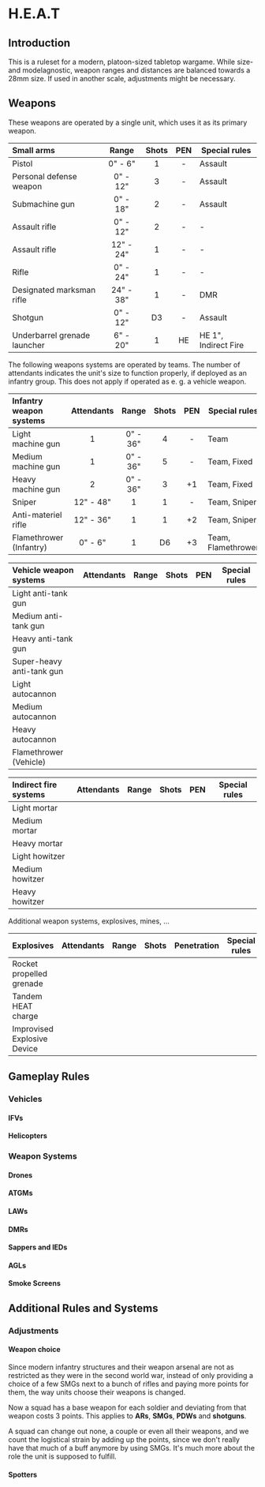 # H.E.A.T

## Introduction

This is a ruleset for a modern, platoon-sized tabletop wargame. While size- and
modelagnostic, weapon ranges and distances are balanced towards a 28mm size. If
used in another scale, adjustments might be necessary.

## Weapons

These weapons are operated by a single unit, which uses it as its primary weapon.

| Small arms | Range | Shots | PEN | Special rules |
| :---- | :----: | :----: | :----: | ---- |
| Pistol | 0" - 6" | 1 | - | Assault |
| Personal defense weapon | 0" - 12" | 3 | - | Assault |
| Submachine gun | 0" - 18" | 2 | - | Assault |
| Assault rifle | 0" - 12" | 2 | - | - |
| Assault rifle | 12" - 24" | 1 | - | - |
| Rifle | 0" - 24" | 1 | - | - |
| Designated marksman rifle | 24" - 38" | 1 | - | DMR |
| Shotgun | 0" - 12" | D3 | - | Assault |
| Underbarrel grenade launcher | 6" - 20" | 1 | HE | HE 1", Indirect Fire |

The following weapons systems are operated by teams. The number of attendants
indicates the unit's size to function properly, if deployed as an infantry group.
This does not apply if operated as e. g. a vehicle weapon.

| Infantry weapon systems | Attendants | Range | Shots | PEN | Special rules |
| :---- | :----: | :----: | :----: | :----: | ---- |
| Light machine gun | 1 | 0" - 36" | 4 | - | Team |
| Medium machine gun | 1 | 0" - 36" | 5 | - | Team, Fixed |
| Heavy machine gun | 2 | 0" - 36" | 3 | +1 | Team, Fixed |
| Sniper | 12" - 48" | 1 | 1 | - | Team, Sniper|
| Anti-materiel rifle | 12" - 36" | 1 | 1 | +2 | Team, Sniper |
| Flamethrower (Infantry) | 0" - 6" | 1 | D6 | +3 | Team, Flamethrower |

| Vehicle weapon systems | Attendants | Range | Shots | PEN | Special rules |
| :---- | :----: | :----: | :----: | :----: | ---- |
| Light anti-tank gun ||||||
| Medium anti-tank gun ||||||
| Heavy anti-tank gun ||||||
| Super-heavy anti-tank gun ||||||
| Light autocannon ||||||
| Medium autocannon ||||||
| Heavy autocannon ||||||
| Flamethrower (Vehicle) ||||||

| Indirect fire systems | Attendants | Range | Shots | PEN | Special rules |
| :---- | :----: | :----: | :----: | :----: | ---- |
| Light mortar ||||||
| Medium mortar ||||||
| Heavy mortar ||||||
| Light howitzer ||||||
| Medium howitzer ||||||
| Heavy howitzer ||||||

Additional weapon systems, explosives, mines, ...

| Explosives | Attendants | Range | Shots | Penetration | Special rules |
| :---- | :----: | :----: | :----: | :----: | ---- |
| Rocket propelled grenade ||||||
| Tandem HEAT charge ||||||
| Improvised Explosive Device |

## Gameplay Rules

### Vehicles

#### IFVs

#### Helicopters

### Weapon Systems

#### Drones

#### ATGMs

#### LAWs

#### DMRs

#### Sappers and IEDs

#### AGLs

#### Smoke Screens

## Additional Rules and Systems

### Adjustments

#### Weapon choice

Since modern infantry structures and their weapon arsenal are not as restricted
as they were in the second world war, instead of only providing a choice of a
few SMGs next to a bunch of rifles and paying more points for them, the way
units choose their weapons is changed.

Now a squad has a base weapon for each soldier and deviating from that weapon
costs 3 points. This applies to **ARs**, **SMGs**, **PDWs** and **shotguns**.

A squad can change out none, a couple or even all their weapons, and we count the
logistical strain by adding up the points, since we don't really have that much
of a buff anymore by using SMGs. It's much more about the role the unit is supposed
to fulfill.

#### Spotters
